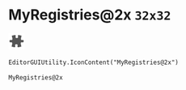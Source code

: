 # MyRegistries@2x `32x32`
<img src="/img/MyRegistries@2x.png" width=32 height=32>

``` CSharp
EditorGUIUtility.IconContent("MyRegistries@2x")
```
```
MyRegistries@2x
```
